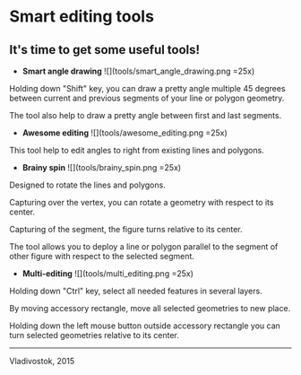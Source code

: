 # Smart editing tools

## It's time to get some useful tools!

* **Smart angle drawing** ![](tools/smart_angle_drawing.png =25x)

 Holding down "Shift" key, you can draw a 
pretty angle multiple 45 degrees between current and previous segments of your line or polygon geometry.

 The tool also help to draw a pretty angle between first and last segments.

* **Awesome editing** ![](tools/awesome_editing.png =25x)

 This tool help to edit angles to right from existing lines and polygons.

* **Brainy spin** ![](tools/brainy_spin.png =25x)

 Designed to rotate the lines and polygons.

 Capturing over the vertex, you can rotate a geometry with respect to its center.

 Capturing of the segment, the figure turns relative to its center.

 The tool allows you to deploy a line or polygon parallel to the segment of other figure with respect to the selected segment.

* **Multi-editing** ![](tools/multi_editing.png =25x)

 Holding down "Ctrl" key, select all needed features in several layers.

 By moving accessory rectangle, move all selected geometries to new place.

 Holding down the left mouse button outside accessory rectangle you can turn selected geometries relative to its center.

-----------------
Vladivostok, 2015

